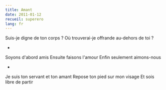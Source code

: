 ```yaml
---
title: Amant
date: 2011-01-12
recueil: superero
lang: fr
---
```


Suis-je digne de ton corps ?
Où trouverai-je offrande au-dehors de toi ?

*

Soyons d'abord amis
Ensuite faisons l'amour
Enfin seulement aimons-nous

*

Je suis ton servant et ton amant
Repose ton pied sur mon visage
Et sois libre de partir
